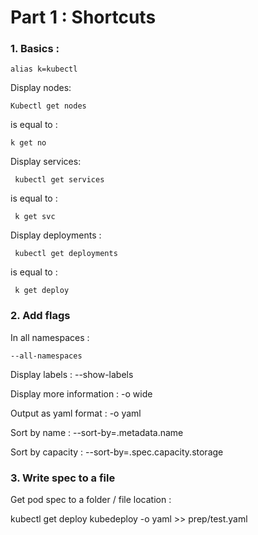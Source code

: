 # Part 1 : Shortcuts

### 1. Basics :

    alias k=kubectl
    
Display nodes:

    Kubectl get nodes
    
is equal to :
  
    k get no
    
    
Display services:

     kubectl get services
     
is equal to :

     k get svc
     
Display deployments :

     kubectl get deployments 
     
is equal to :

     k get deploy



### 2. Add flags
In all namespaces : 

    --all-namespaces  

Display labels :
    --show-labels  
    
Display more information :
    -o wide
   
Output as yaml format :
    -o yaml


Sort by name : 
    --sort-by=.metadata.name

Sort by capacity :
   --sort-by=.spec.capacity.storage  

### 3. Write spec to a file 

Get pod spec to a folder / file location : 

   kubectl get deploy kubedeploy -o yaml >> prep/test.yaml